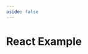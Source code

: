 ```yaml
---
aside: false
---
```


# React Example

<script setup>
import Demo from '../components/DemoComp.vue'
</script>

<Demo url="https://stackblitz.com/github/willnguyen1312/headlessplayback/tree/main/examples/with-react?embed=1&theme=dark" />
